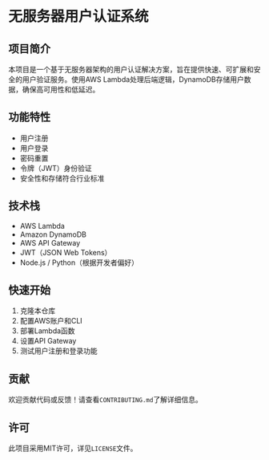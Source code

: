 # 无服务器用户认证系统

## 项目简介
本项目是一个基于无服务器架构的用户认证解决方案，旨在提供快速、可扩展和安全的用户验证服务。使用AWS Lambda处理后端逻辑，DynamoDB存储用户数据，确保高可用性和低延迟。

## 功能特性
- 用户注册
- 用户登录
- 密码重置
- 令牌（JWT）身份验证
- 安全性和存储符合行业标准

## 技术栈
- AWS Lambda
- Amazon DynamoDB
- AWS API Gateway
- JWT（JSON Web Tokens）
- Node.js / Python（根据开发者偏好）

## 快速开始
1. 克隆本仓库
2. 配置AWS账户和CLI
3. 部署Lambda函数
4. 设置API Gateway
5. 测试用户注册和登录功能

## 贡献
欢迎贡献代码或反馈！请查看`CONTRIBUTING.md`了解详细信息。

## 许可
此项目采用MIT许可，详见`LICENSE`文件。
